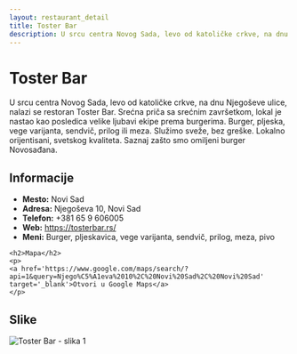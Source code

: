 ```yaml
---
layout: restaurant_detail
title: Toster Bar
description: U srcu centra Novog Sada, levo od katoličke crkve, na dnu Njegoševe ulice, nalazi se restoran Toster Bar. Srećna priča sa srećnim završetkom, lokal je nastao kao posledica velike ljubavi ekipe prema burgerima. Burger, pljeska, vege varijanta, sendvič, prilog ili meza. Služimo sveže, bez greške. Lokalno orijentisani, svetskog kvaliteta. Saznaj zašto smo omiljeni burger Novosađana.
---
```


# Toster Bar
<p class="description">U srcu centra Novog Sada, levo od katoličke crkve, na dnu Njegoševe ulice, nalazi se restoran Toster Bar. Srećna priča sa srećnim završetkom, lokal je nastao kao posledica velike ljubavi ekipe prema burgerima. Burger, pljeska, vege varijanta, sendvič, prilog ili meza. Služimo sveže, bez greške. Lokalno orijentisani, svetskog kvaliteta. Saznaj zašto smo omiljeni burger Novosađana.</p>

<div class="left-column text-content">
    <h2>Informacije</h2>
    <ul>
        <li><strong>Mesto:</strong> Novi Sad</li>
        <li><strong>Adresa:</strong> Njegoševa 10, Novi Sad</li>
        <li><strong>Telefon:</strong> +381 65 9 606005</li>
        <li><strong>Web:</strong> <a href='https://tosterbar.rs/' target='_blank'>https://tosterbar.rs/</a></li>
        <li><strong>Meni:</strong> Burger, pljeskavica, vege varijanta, sendvič, prilog, meza, pivo</li>
    </ul>

    <h2>Mapa</h2>
    <p>
    <a href='https://www.google.com/maps/search/?api=1&query=Njego%C5%A1eva%2010%2C%20Novi%20Sad%2C%20Novi%20Sad' target='_blank'>Otvori u Google Maps</a>
    </p>
</div>

<div class="right-column">
    <h2>Slike</h2>
    <div class="images-grid">
<img src='https://encrypted-tbn0.gstatic.com/images?q=tbn:ANd9GcS9vpNRP5MGv639M2haXLl8Wh0BJyGWra9Dpg&s' alt='Toster Bar - slika 1'>
    </div>
</div>